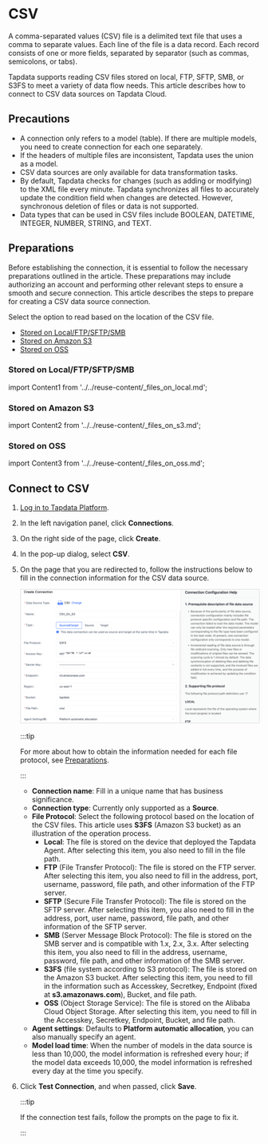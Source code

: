 # CSV

A comma-separated values (CSV) file is a delimited text file that uses a comma to separate values. Each line of the file is a data record. Each record consists of one or more fields, separated by separator (such as commas, semicolons, or tabs).

Tapdata supports reading CSV files stored on local, FTP, SFTP, SMB, or S3FS to meet a variety of data flow needs. This article describes how to connect to CSV data sources on Tapdata Cloud.


## Precautions

- A connection only refers to a model (table). If there are multiple models, you need to create connection for each one separately.
- If the headers of multiple files are inconsistent, Tapdata uses the union as a model.
- CSV data sources are only available for data transformation tasks.
- By default, Tapdata checks for changes (such as adding or modifying) to the XML file every minute. Tapdata synchronizes all files to accurately update the condition field when changes are detected. However, synchronous deletion of files or data is not supported.
- Data types that can be used in CSV files include BOOLEAN, DATETIME, INTEGER, NUMBER, STRING, and TEXT.


## Preparations

Before establishing the connection, it is essential to follow the necessary preparations outlined in the article. These preparations may include authorizing an account and performing other relevant steps to ensure a smooth and secure connection.
This article describes the steps to prepare for creating a CSV data source connection. 

Select the option to read based on the location of the CSV file.

* [Stored on Local/FTP/SFTP/SMB](#stored-on-localftpsftpsmb)
* [Stored on Amazon S3](#stored-on-amazon-s3)
* [Stored on OSS](#stored-on-oss)


### Stored on Local/FTP/SFTP/SMB

import Content1 from '../../reuse-content/_files_on_local.md';

<Content1 />


### Stored on Amazon S3

import Content2 from '../../reuse-content/_files_on_s3.md';

<Content2 />

### Stored on OSS

import Content3 from '../../reuse-content/_files_on_oss.md';

<Content3 />



## Connect to CSV

1. [Log in to Tapdata Platform](../../user-guide/log-in.md).

2. In the left navigation panel, click **Connections**.

3. On the right side of the page, click **Create**.

4. In the pop-up dialog, select **CSV**.

5. On the page that you are redirected to, follow the instructions below to fill in the connection information for the CSV data source.

   ![Connect to CSV](../../images/connect_csv.png)

   :::tip

   For more about how to obtain the information needed for each file protocol, see [Preparations](#preparations).

   :::

   * **Connection name**: Fill in a unique name that has business significance.
   * **Connection type**: Currently only supported as a **Source**.
   * **File Protocol**: Select the following protocol based on the location of the CSV files. This article uses **S3FS** (Amazon S3 bucket) as an illustration of the operation process.
      * **Local**: The file is stored on the device that deployed the Tapdata Agent. After selecting this item, you also need to fill in the file path.
      * **FTP** (File Transfer Protocol): The file is stored on the FTP server. After selecting this item, you also need to fill in the address, port, username, password, file path, and other information of the FTP server.
      * **SFTP** (Secure File Transfer Protocol): The file is stored on the SFTP server. After selecting this item, you also need to fill in the address, port, user name, password, file path, and other information of the SFTP server.
      * **SMB** (Server Message Block Protocol): The file is stored on the SMB server and is compatible with 1.x, 2.x, 3.x. After selecting this item, you also need to fill in the address, username, password, file path, and other information of the SMB server.
      * **S3FS** (file system according to S3 protocol): The file is stored on the Amazon S3 bucket. After selecting this item, you need to fill in the information such as Accesskey, Secretkey, Endpoint (fixed at **s3.amazonaws.com**), Bucket, and file path.
      * **OSS** (Object Storage Service): The file is stored on the Alibaba Cloud Object Storage. After selecting this item, you need to fill in the Accesskey, Secretkey, Endpoint, Bucket, and file path.
   * **Agent settings**: Defaults to **Platform automatic allocation**, you can also manually specify an agent.
   * **Model load time**: When the number of models in the data source is less than 10,000, the model information is refreshed every hour; if the model data exceeds 10,000, the model information is refreshed every day at the time you specify.

6. Click **Test Connection**, and when passed, click **Save**.

   :::tip

   If the connection test fails, follow the prompts on the page to fix it.

   :::
